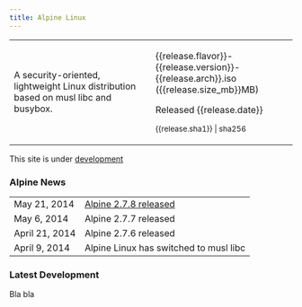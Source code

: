 ```yaml
---
title: Alpine Linux
---
```


<div class="widebar">
 <table>
  <tr>
   <td width="50%">
    A security-oriented, lightweight Linux distribution
    based on musl libc and busybox.
   </td>
   <td>
    <span class="icon-download" style="font-size:400%"></span>
    <p>{{release.flavor}}-{{release.version}}-{{release.arch}}.iso</a> ({{release.size_mb}}MB)</p>
    <p>Released {{release.date}}</p>
    <p><small><a>{{release.sha1}}</a> | <a>sha256</a></small></p>
   </td>
  </tr>
 </table>
</div>

This site is under [development](http://git.alpinelinux.org/cgit/ncopa/mksite-alpine)

<div>
<div class="block2">
<h3><span class="icon-rss-square"></span> Alpine News</h3>
<table>
 <tr><td>May 21, 2014</td><td><a href="posts/release-2.7.8.html">Alpine 2.7.8 released</a></td></tr>
 <tr><td>May 6, 2014</td><td><a>Alpine 2.7.7 released</a></td></tr>
 <tr><td>April 21, 2014</td><td><a>Alpine 2.7.6 released</a></td></tr>
 <tr><td>April 9, 2014</td><td><a>Alpine Linux has switched to musl libc</a></td></tr>
</table>
</div>
<div class="block2">
<h3><span class="icon-archive"></span> Latest Development</h3>
<p>Bla bla</p>
</div>
</div>


